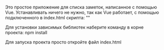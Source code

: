 Это простое приложение для списка заметок, написанное с помощью Vue.
Устанавливать ничего не нужно, так как Vue работает, с помощью подключенного в index.html скрипта:
"<script src="https://unpkg.com/vue@next"></script>"

Для установки зависимых библиотек наберите команду в корне проекта:
npm install

Для запуска проекта просто откройте файл index.html
